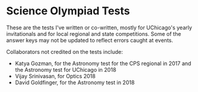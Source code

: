 # Science Olympiad Tests
These are the tests I've written or co-written, mostly for UChicago's yearly invitationals and for local regional and state competitions. Some of the answer keys may not be updated to reflect errors caught at events.

Collaborators not credited on the tests include:
- Katya Gozman, for the Astronomy test for the CPS regional in 2017 and the Astronomy test for UChicago in 2018
- Vijay Srinivasan, for Optics 2018
- David Goldfinger, for the Astronomy test in 2018
